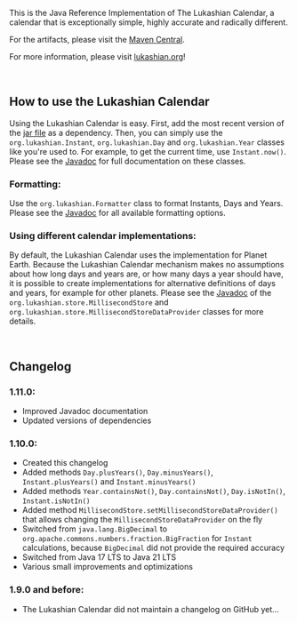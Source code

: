 This is the Java Reference Implementation of The Lukashian Calendar, a calendar that is exceptionally simple, highly accurate and radically different.

For the artifacts, please visit the [Maven Central](https://central.sonatype.com/artifact/org.lukashian/lukashian).

For more information, please visit [lukashian.org](https://www.lukashian.org)!

&nbsp;
## How to use the Lukashian Calendar

Using the Lukashian Calendar is easy. First, add the most recent version of the [jar file](https://central.sonatype.com/artifact/org.lukashian/lukashian)
as a dependency. Then, you can simply use the `org.lukashian.Instant`, `org.lukashian.Day` and `org.lukashian.Year` classes like you're used to. For example, to
get the current time, use `Instant.now()`. Please see the [Javadoc](https://www.lukashian.org/javadoc/overview-tree.html) for full documentation on
these classes.

### Formatting:

Use the `org.lukashian.Formatter` class to format Instants, Days and Years. Please see the [Javadoc](https://www.lukashian.org/javadoc/org/lukashian/Formatter.html)
for all available formatting options.

### Using different calendar implementations:

By default, the Lukashian Calendar uses the implementation for Planet Earth. Because the Lukashian Calendar mechanism makes no assumptions about how
long days and years are, or how many days a year should have, it is possible to create implementations for alternative definitions of days and years, for
example for other planets. Please see the [Javadoc](https://www.lukashian.org/javadoc/overview-tree.html) of the
`org.lukashian.store.MillisecondStore` and `org.lukashian.store.MillisecondStoreDataProvider` classes for more details.

&nbsp;
## Changelog

### 1.11.0:
- Improved Javadoc documentation
- Updated versions of dependencies

### 1.10.0:
- Created this changelog
- Added methods `Day.plusYears()`, `Day.minusYears()`, `Instant.plusYears()` and `Instant.minusYears()`
- Added methods `Year.containsNot()`, `Day.containsNot()`, `Day.isNotIn()`, `Instant.isNotIn()`
- Added method `MillisecondStore.setMillisecondStoreDataProvider()` that allows changing the `MillisecondStoreDataProvider` on the fly
- Switched from `java.lang.BigDecimal` to `org.apache.commons.numbers.fraction.BigFraction` for `Instant` calculations, because `BigDecimal` did not provide the required accuracy
- Switched from Java 17 LTS to Java 21 LTS
- Various small improvements and optimizations

### 1.9.0 and before:
- The Lukashian Calendar did not maintain a changelog on GitHub yet...
